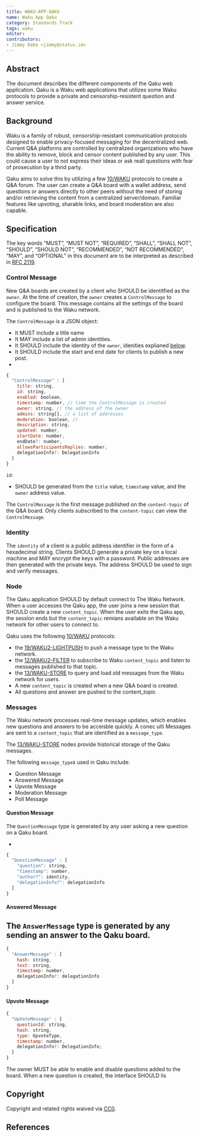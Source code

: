 ```yaml
---
title: WAKU-APP-QAKU
name: Waku App Qaku
category: Standards Track
tags: waku
editor: 
contributors: 
- Jimmy Debe <jimmy@status.im>
---
```


## Abstract

The document describes the different components of the Qaku web application.
Qaku is a Waku web applications that utilizes some Waku protocols to provide a private and
censorship-resistent question and answer service.

## Background

Waku is a family of robust,
censorship-resistant communication protocols designed to enable privacy-focused messaging for the decentralized web.
Current Q&A platforms are controlled by centralized organizations who have the ability to remove, 
block and censor content published by any user.
This could cause a user to not express their ideas or ask reall questions with fear of prosecution by a thrid party. 

Qaku aims to solve this by utilizing a few [10/WAKU]() protocols to create a Q&A forum.
The user can create a Q&A board with a wallet address, 
send questions or answers directly to other peers without the need of storing and/or retrieving the content from a centralized server/domain.
Familiar features like upvoting, sharable links, and board moderation are also capable.

## Specification

The key words “MUST”, “MUST NOT”, “REQUIRED”, “SHALL”, “SHALL NOT”, “SHOULD”,
“SHOULD NOT”, “RECOMMENDED”, “NOT RECOMMENDED”, “MAY”, and
“OPTIONAL” in this document are to be interpreted as described in [RFC 2119](https://www.ietf.org/rfc/rfc2119.txt).


### Control Message

New Q&A boards are created by a client who SHOULD be identitfied as the `owner`.
At the time of creation, the `owner` creates a `ControlMessage` to configure the board.
This message contains all the settings of the board and is published to the Waku network.

The `ControlMessage` is a JSON object:

-  It MUST include a title name
-  It MAY include a list of admin identities.
-  It SHOULD include the identity of the `owner`, idenities explianed [below](#Identity).
-  It SHOULD include the start and end date for clients to publish a new post.
-  

```js
{
  "ControlMessage" : [
    title: string,
    id: string,
    enabled: boolean,
    timestamp: number, // time the ControlMessage is created
    owner: string, // the address of the owner
    admins: string[], // a list of addresses
    moderation: boolean, // 
    description: string, 
    updated: number, 
    startDate: number, 
    endDate?: number,
    allowsParticipantsReplies: number,
    delegationInfo?: DelegationInfo
  ]
}

```

`id`:
- SHOULD be generated from the `title` value, `timestamp` value, and the `owner` address value.

The `ControlMessage` is the first message published on the `content-topic` of the Q&A board.
Only clients subscribed to the `content-topic` can view the `ControlMessage`. 

### Identity

The `identity` of a client is a public address identifier in the form of a hexadecimal string.
Clients SHOULD generate a private key on a local machine and
MAY encrypt the keys with a password.
Public addresses are then generated with the private keys.
The address SHOULD be used to sign and verify messages.

### Node

The Qaku application SHOULD by default connect to The Waku Network.
When a user accesses the Qaku app, 
the user joins a new session that SHOULD create a new `content_topic`.
When the user exits the Qaku app, 
the session ends but the `content_topic` remians available on the Waku network for other users to connect to.

Qaku uses the following [10/WAKU]() protocols:

- the [19/WAKU2-LIGHTPUSH](https://github.com/vacp2p/rfc-index/blob/main/waku/standards/core/19/lightpush.md) to push a message type to the Waku network.
- the [12/WAKU2-FILTER]() to subscribe to Waku `content_topic` and listen to messages published to that topic.
- the [13/WAKU-STORE]() to query and load old messages from the Waku network for users.
- A new `content_topic` is created when a new Q&A board is created.
- All questions and answer are pushed to the content_topic

### Messages

The Waku network processes real-time message updates, which enables new questions and
answers to be acceisble quickly. 
A conec ulti
Messages are sent to a `content_topic` that are identified as a `message_type`.

The [13/WAKU-STORE]() nodes provide historical storage of the Qaku messages.

The following `message_type`s used in Qaku include:

- Question Message
- Answered Message
- Upvote Message
- Moderation Message
- Poll Message

#### Question Message

The `QuestionMessage` type is generated by any user asking a new question on a Qaku board.

- 


```js
{
  "QuestionMessage" : [
    "question": string,
    "timestamp": number,
    "author?": identity,
    "delegationInfo?": delegationInfo
  ]
}

```

#### Answered Message

The `AnswerMessage` type is generated by any sending an answer to the Qaku board.
- 

```js
{
  "AnswerMessage" : [
    hash: string,
    text: string,
    timestamp: number,
    delegationInfo?: delegationInfo
  ]  
}

```

#### Upvote Message

```js
{
  "UpVoteMessage" : [
    questionId: string,
    hash: string,
    type: UpvoteType,
    timestamp: number,
    delegationInfo?: DelegationInfo;
  ]
}
```

The owner MUST be able to enable and disable questions added to the board.
When a new question is created, the interface SHOULD lis


## Copyright
Copyright and related rights waived via [CC0](https://creativecommons.org/publicdomain/zero/1.0/).

## References
